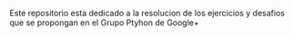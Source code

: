 Este repositorio esta dedicado a la resolucion de los ejercicios y desafios
que se propongan en el Grupo Ptyhon de Google+